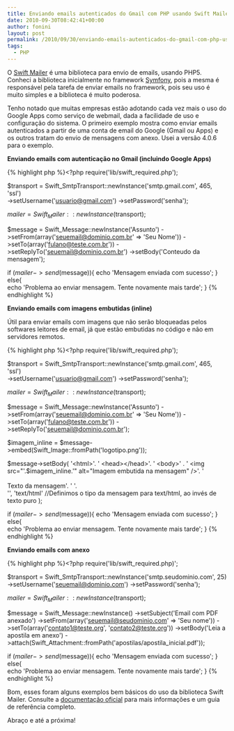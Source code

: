 ```yaml
---
title: Enviando emails autenticados do Gmail com PHP usando Swift Mailer
date: 2010-09-30T08:42:41+00:00
author: fonini
layout: post
permalink: /2010/09/30/enviando-emails-autenticados-do-gmail-com-php-usando-swift-mailer/
tags:
  - PHP
---
```

O [Swift Mailer](http://www.swiftmailer.org) é uma biblioteca para envio de emails, usando PHP5. Conheci a biblioteca inicialmente no framework [Symfony](http://www.symfony-project.org), pois a mesma é responsável pela tarefa de enviar emails no framework, pois seu uso é muito simples e a biblioteca é muito poderosa.

Tenho notado que muitas empresas estão adotando cada vez mais o uso do Google Apps como serviço de webmail, dada a facilidade de uso e configuração do sistema. O primeiro exemplo mostra como enviar emails autenticados a partir de uma conta de email do Google (Gmail ou Apps) e os outros tratam do envio de mensagens com anexo. Usei a versão 4.0.6 para o exemplo.

**Enviando emails com autenticação no Gmail (incluindo Google Apps)**

{% highlight php %}<?php
require('lib/swift_required.php');

$transport = Swift_SmtpTransport::newInstance('smtp.gmail.com', 465, 'ssl')	  
->setUsername('usuario@gmail.com')
->setPassword('senha');

$mailer = Swift_Mailer::newInstance($transport);

$message = Swift_Message::newInstance('Assunto')
->setFrom(array('seuemail@dominio.com.br' => 'Seu Nome'))
->setTo(array('fulano@teste.com.br'))
->setReplyTo('seuemail@dominio.com.br')
->setBody('Conteudo da mensagem');

if ($mailer->send($message)){
	echo 'Mensagem enviada com sucesso';
}
else{	  
	echo 'Problema ao enviar mensagem. Tente novamente mais tarde';
}
{% endhighlight %}

**Enviando emails com imagens embutidas (inline)**

Útil para enviar emails com imagens que não serão bloqueadas pelos softwares leitores de email, já que estão embutidas no código e não em servidores remotos.

{% highlight php %}<?php
require('lib/swift_required.php');

$transport = Swift_SmtpTransport::newInstance('smtp.gmail.com', 465, 'ssl')	  
->setUsername('usuario@gmail.com')
->setPassword('senha');

$mailer = Swift_Mailer::newInstance($transport);

$message = Swift_Message::newInstance('Assunto')
->setFrom(array('seuemail@dominio.com.br' => 'Seu Nome'))
->setTo(array('fulano@teste.com.br'))
->setReplyTo('seuemail@dominio.com.br');

$imagem_inline = $message->embed(Swift_Image::fromPath('logotipo.png'));

$message->setBody(
	'<html>'.  
	' <head></head>'.
	' <body>' .
	' <img src="'.$imagem_inline.'" alt="Imagem embutida na mensagem" />'.
	' <br /><br />Texto da mensagem'.
	' </body>'.  
	'</html>',
	'text/html' //Definimos o tipo da mensagem para text/html, ao invés de texto puro
);

if ($mailer->send($message)){
	echo 'Mensagem enviada com sucesso';
}
else{	  
	echo 'Problema ao enviar mensagem. Tente novamente mais tarde';
}
{% endhighlight %}

**Enviando emails com anexo**

{% highlight php %}<?php
require('lib/swift_required.php)';

$transport = Swift_SmtpTransport::newInstance('smtp.seudominio.com', 25)	  
->setUsername('seuemail@dominio.com')
->setPassword('senha');

$mailer = Swift_Mailer::newInstance($transport);

$message = Swift_Message::newInstance()
->setSubject('Email com PDF anexado')
->setFrom(array('seuemail@seudominio.com' => 'Seu nome'))
->setTo(array('contato1@teste.org', 'contato2@teste.org'))
->setBody('Leia a apostila em anexo')
->attach(Swift_Attachment::fromPath('apostilas/apostila_inicial.pdf'));

if ($mailer->send($message)){
	echo 'Mensagem enviada com sucesso';
}
else{	  
	echo 'Problema ao enviar mensagem. Tente novamente mais tarde';
}
{% endhighlight %}

Bom, esses foram alguns exemplos bem básicos do uso da biblioteca Swift Mailer. Consulte a [documentação oficial](http://swiftmailer.org/docs/introduction) para mais informações e um guia de referência completo.

Abraço e até a próxima!